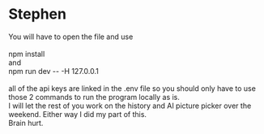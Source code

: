 # Stephen
You will have to open the file and use 
<br>
<br>
npm install
<br>
and 
<br>
npm run dev -- -H 127.0.0.1
<br>
<br>
all of the api keys are linked in the .env file
so you should only have to use those 2 commands
to run the program locally as is.
<br>
I will let the rest of you work on the history and AI picture picker over the weekend. Either way I did my part of this.
<br>
Brain hurt.
